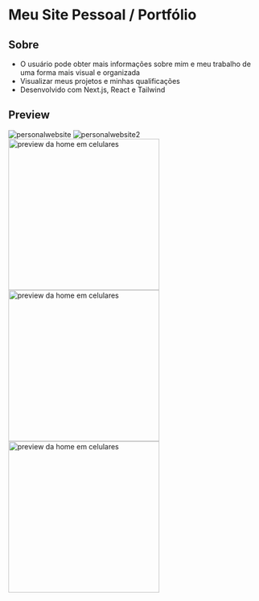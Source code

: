# Meu Site Pessoal / Portfólio

## Sobre
- O usuário pode obter mais informações sobre mim e meu trabalho de uma forma mais visual e organizada 
- Visualizar meus projetos e minhas qualificações
- Desenvolvido com Next.js, React e Tailwind

## Preview 

![personalwebsite](https://github.com/DanReiss/personal-website/assets/100306227/a094cae7-d600-40ab-bb25-3163d887513a)
![personalwebsite2](https://github.com/DanReiss/personal-website/assets/100306227/2f9959fe-7e35-432f-8910-0973483f110b)
<img src="https://github.com/DanReiss/personal-website/assets/100306227/fb0f6857-96fa-4db8-acc8-46602bc6707b" alt="preview da home em celulares" width="300"/>
<img src="https://github.com/DanReiss/personal-website/assets/100306227/a421c981-f08b-4f4b-8f77-7f962fd93bf9" alt="preview da home em celulares" width="300"/>
<img src="https://github.com/DanReiss/personal-website/assets/100306227/8f60c20f-1103-4bc5-bf30-1b2638397657" alt="preview da home em celulares" width="300"/>
